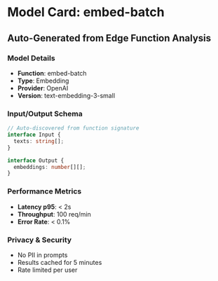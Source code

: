 # Model Card: embed-batch
## Auto-Generated from Edge Function Analysis

### Model Details
- **Function**: embed-batch
- **Type**: Embedding
- **Provider**: OpenAI
- **Version**: text-embedding-3-small

### Input/Output Schema
```typescript
// Auto-discovered from function signature
interface Input {
  texts: string[];
}

interface Output {
  embeddings: number[][];
}
```

### Performance Metrics
- **Latency p95**: < 2s
- **Throughput**: 100 req/min
- **Error Rate**: < 0.1%

### Privacy & Security
- No PII in prompts
- Results cached for 5 minutes
- Rate limited per user
